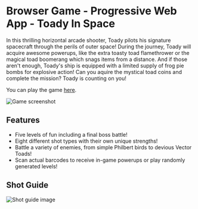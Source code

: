 # Browser Game - Progressive Web App - Toady In Space

In this thrilling horizontal arcade shooter, Toady pilots his signature spacecraft through the perils of outer space! During the journey, Toady will acquire awesome powerups, like the extra toasty toad flamethrower or the magical toad boomerang which snags items from a distance. And if those aren't enough, Toady's ship is equipped with a limited supply of frog pie bombs for explosive action! Can you aquire the mystical toad coins and complete the mission? Toady is counting on you!

You can play the game [here](https://shawn-29.github.io/Browser-Game-Toady-In-Space/).

![Game screenshot](https://github.com/Shawn-29/ToadyInSpace/blob/main/images/samples/ToadySample1.jpg)

## Features

- Five levels of fun including a final boss battle!
- Eight different shot types with their own unique strengths!
- Battle a variety of enemies, from simple Philbert birds to devious Vector Toads!
- Scan actual barcodes to receive in-game powerups or play randomly generated levels!

## Shot Guide

![Shot guide image](https://github.com/Shawn-29/ToadyInSpace/blob/main/images/samples/ShotGuide.png)
